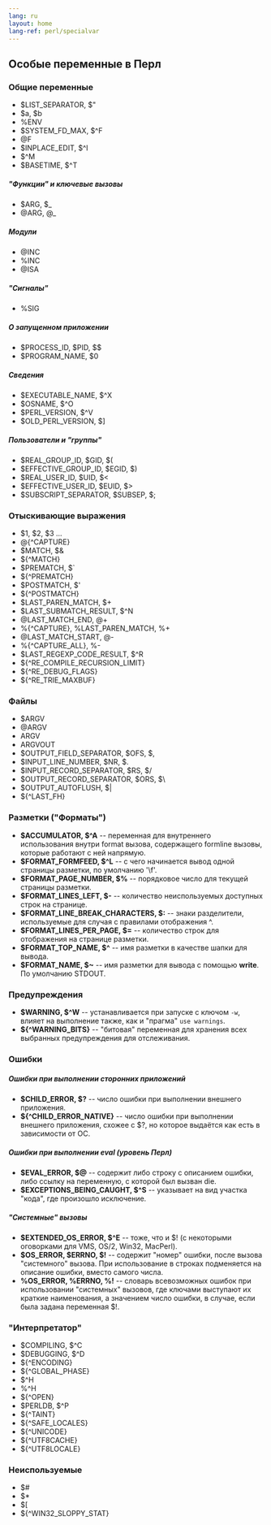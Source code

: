 ```yaml
---
lang: ru
layout: home
lang-ref: perl/specialvar
---
```


## Особые переменные в Перл

### Общие переменные

* $LIST\_SEPARATOR, $"
* $a, $b
* %ENV
* $SYSTEM\_FD\_MAX, $^F
* @F
* $INPLACE\_EDIT, $^I
* $^M
* $BASETIME, $^T

##### "Функции" и ключевые вызовы

* $ARG, $\_
* @ARG, @\_

##### Модули

* @INC
* %INC
* @ISA

##### "Сигналы"

* %SIG

##### О запущенном приложении

* $PROCESS\_ID, $PID, $$
* $PROGRAM\_NAME, $0

##### Сведения

* $EXECUTABLE\_NAME, $^X
* $OSNAME, $^O
* $PERL\_VERSION, $^V
* $OLD\_PERL\_VERSION, $]

##### Пользователи и "группы"

* $REAL\_GROUP\_ID, $GID, $(
* $EFFECTIVE\_GROUP\_ID, $EGID, $)
* $REAL\_USER\_ID, $UID, $<
* $EFFECTIVE\_USER\_ID, $EUID, $>
* $SUBSCRIPT\_SEPARATOR, $SUBSEP, $;


### Отыскивающие выражения

* $1, $2, $3 …
* @{^CAPTURE}
* $MATCH, $&
* ${^MATCH}
* $PREMATCH, $`
* ${^PREMATCH}
* $POSTMATCH, $'
* ${^POSTMATCH}
* $LAST_PAREN_MATCH, $+
* $LAST_SUBMATCH_RESULT, $^N
* @LAST_MATCH_END, @+
* %{^CAPTURE}, %LAST_PAREN_MATCH, %+
* @LAST_MATCH_START, @-
* %{^CAPTURE_ALL}, %-
* $LAST_REGEXP_CODE_RESULT, $^R
* ${^RE_COMPILE_RECURSION_LIMIT}
* ${^RE_DEBUG_FLAGS}
* ${^RE_TRIE_MAXBUF}

### Файлы

* $ARGV
* @ARGV
* ARGV
* ARGVOUT
* $OUTPUT_FIELD_SEPARATOR, $OFS, $,
* $INPUT_LINE_NUMBER, $NR, $.
* $INPUT_RECORD_SEPARATOR, $RS, $/
* $OUTPUT_RECORD_SEPARATOR, $ORS, $\
* $OUTPUT_AUTOFLUSH, $\|
* ${^LAST_FH}

### Разметки ("Форматы")

* **$ACCUMULATOR, $^A** -- переменная для внутреннего использования внутри format вызова,
  содержащего formline вызовы, которые работают с ней напрямую.
* **$FORMAT_FORMFEED, $^L** -- с чего начинается вывод одной страницы разметки,
  по умолчанию '\f'.
* **$FORMAT_PAGE_NUMBER, $%** -- порядковое число для текущей страницы разметки.
* **$FORMAT_LINES_LEFT, $-** -- количество неиспользуемых доступных строк на
  странице.
* **$FORMAT_LINE_BREAK_CHARACTERS, $:** -- знаки разделители, используемые для
  случая с правилами отображения ^.
* **$FORMAT_LINES_PER_PAGE, $=** -- количество строк для отображения на странице
  разметки.
* **$FORMAT_TOP_NAME, $^** -- имя разметки в качестве шапки для вывода.
* **$FORMAT_NAME, $~** -- имя разметки для вывода с помощью **write**. По
  умолчанию STDOUT.

### Предупреждения

* **$WARNING, $^W** -- устанавливается при запуске с ключом `-w`, влияет на
  выполнение также, как и "прагма" `use warnings`.
* **${^WARNING_BITS}** -- "битовая" переменная для хранения всех выбранных
  предупреждения для отслеживания.

### Ошибки

##### Ошибки при выполнении сторонних приложений

* **$CHILD_ERROR, $?** -- число ошибки при выполнении внешнего приложения.
* **${^CHILD_ERROR_NATIVE}** -- число ошибки при выполнении внешнего приложения,
  схожее с $?, но которое выдаётся как есть в зависимости от ОС.

##### Ошибки при выполнении eval (уровень Перл)

* **$EVAL_ERROR, $@** -- содержит либо строку с описанием ошибки, либо ссылку на
  переменную, с которой был вызван die.
* **$EXCEPTIONS_BEING_CAUGHT, $^S** -- указывает на вид участка "кода", где
  произошло исключение.

##### "Системные" вызовы

* **$EXTENDED_OS_ERROR, $^E** -- тоже, что и $! (с некоторыми оговорками для VMS,
  OS/2, Win32, MacPerl).
* **$OS_ERROR, $ERRNO, $!** -- содержит "номер" ошибки, после вызова "системного"
  вызова. При использование в строках подменяется на описание ошибки, вместо
  самого числа.
* **%OS_ERROR, %ERRNO, %!** -- словарь всевозможных ошибок при использовании
  "системных" вызовов, где ключами выступают их краткие наименования, а
  значением число ошибки, в случае, если была задана переменная $!.

### "Интерпретатор"

* $COMPILING, $^C
* $DEBUGGING, $^D
* ${^ENCODING}
* ${^GLOBAL_PHASE}
* $^H
* %^H
* ${^OPEN}
* $PERLDB, $^P
* ${^TAINT}
* ${^SAFE_LOCALES}
* ${^UNICODE}
* ${^UTF8CACHE}
* ${^UTF8LOCALE}

### Неиспользуемые

* $#
* $\*
* $[
* ${^WIN32_SLOPPY_STAT}
